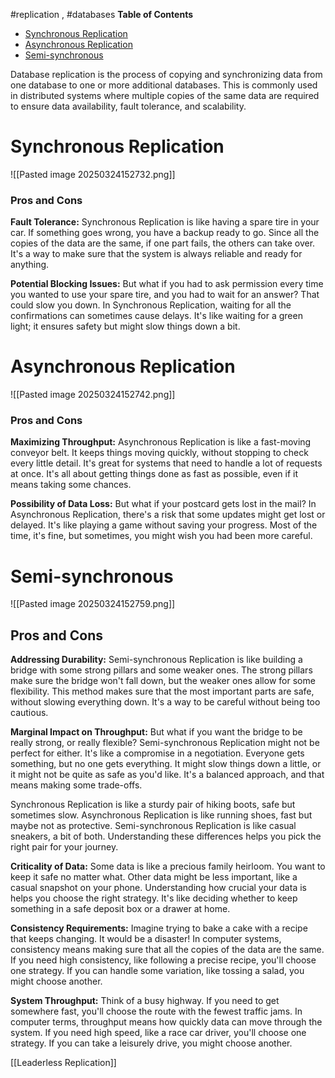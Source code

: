 #replication , #databases
**Table of Contents**

- [Synchronous Replication](#Synchronous%20Replication)
- [Asynchronous Replication](#Asynchronous%20Replication)
- [Semi-synchronous](#Semi-synchronous)

Database replication is the process of copying and synchronizing data from one database to one or more additional databases. This is commonly used in distributed systems where multiple copies of the same data are required to ensure data availability, fault tolerance, and scalability.

# Synchronous Replication


![[Pasted image 20250324152732.png]]
### Pros and Cons

**Fault Tolerance:** Synchronous Replication is like having a spare tire in your car. If something goes wrong, you have a backup ready to go. Since all the copies of the data are the same, if one part fails, the others can take over. It's a way to make sure that the system is always reliable and ready for anything.

**Potential Blocking Issues:** But what if you had to ask permission every time you wanted to use your spare tire, and you had to wait for an answer? That could slow you down. In Synchronous Replication, waiting for all the confirmations can sometimes cause delays. It's like waiting for a green light; it ensures safety but might slow things down a bit.

# Asynchronous Replication


![[Pasted image 20250324152742.png]]

### Pros and Cons

**Maximizing Throughput:** Asynchronous Replication is like a fast-moving conveyor belt. It keeps things moving quickly, without stopping to check every little detail. It's great for systems that need to handle a lot of requests at once. It's all about getting things done as fast as possible, even if it means taking some chances.

**Possibility of Data Loss:** But what if your postcard gets lost in the mail? In Asynchronous Replication, there's a risk that some updates might get lost or delayed. It's like playing a game without saving your progress. Most of the time, it's fine, but sometimes, you might wish you had been more careful.


# Semi-synchronous 


![[Pasted image 20250324152759.png]]

## Pros and Cons

**Addressing Durability:** Semi-synchronous Replication is like building a bridge with some strong pillars and some weaker ones. The strong pillars make sure the bridge won't fall down, but the weaker ones allow for some flexibility. This method makes sure that the most important parts are safe, without slowing everything down. It's a way to be careful without being too cautious.

**Marginal Impact on Throughput:** But what if you want the bridge to be really strong, or really flexible? Semi-synchronous Replication might not be perfect for either. It's like a compromise in a negotiation. Everyone gets something, but no one gets everything. It might slow things down a little, or it might not be quite as safe as you'd like. It's a balanced approach, and that means making some trade-offs.




Synchronous Replication is like a sturdy pair of hiking boots, safe but sometimes slow. Asynchronous Replication is like running shoes, fast but maybe not as protective. Semi-synchronous Replication is like casual sneakers, a bit of both. Understanding these differences helps you pick the right pair for your journey.


**Criticality of Data:** Some data is like a precious family heirloom. You want to keep it safe no matter what. Other data might be less important, like a casual snapshot on your phone. Understanding how crucial your data is helps you choose the right strategy. It's like deciding whether to keep something in a safe deposit box or a drawer at home.

**Consistency Requirements:** Imagine trying to bake a cake with a recipe that keeps changing. It would be a disaster! In computer systems, consistency means making sure that all the copies of the data are the same. If you need high consistency, like following a precise recipe, you'll choose one strategy. If you can handle some variation, like tossing a salad, you might choose another.

**System Throughput:** Think of a busy highway. If you need to get somewhere fast, you'll choose the route with the fewest traffic jams. In computer terms, throughput means how quickly data can move through the system. If you need high speed, like a race car driver, you'll choose one strategy. If you can take a leisurely drive, you might choose another.


[[Leaderless Replication]]